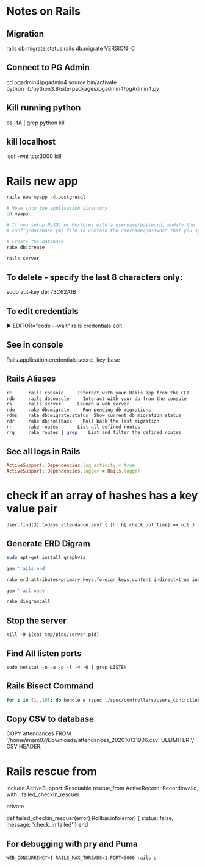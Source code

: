 # Notes on Rails

## Migration
rails db:migrate:status
rails db:migrate VERSION=0 

## Connect to PG Admin
cd pgadmin4/pgadmin4
source bin/activate    
python lib/python3.8/site-packages/pgadmin4/pgAdmin4.py

## Kill running python
ps -fA | grep python
kill <pid>

## kill localhost
lsof -wni tcp:3000
kill <pid>

# Rails new app

```bash
rails new myapp -d postgresql

# Move into the application directory
cd myapp

# If you setup MySQL or Postgres with a username/password, modify the
# config/database.yml file to contain the username/password that you specified

# Create the database
rake db:create

rails server
```

## To delete - specify the last 8 characters only:
sudo apt-key del 73C62A1B

## To edit credentials
▶ EDITOR="code --wait" rails credentials:edit

## See in console 
Rails.application.credentials.secret_key_base

##  Rails Aliases 

```bash
rc      rails console     Interact with your Rails app from the CLI
rdb     rails dbconsole     Interact with your db from the console
rs      rails server      Launch a web server
rdm     rake db:migrate     Run pending db migrations
rdms    rake db:migrate:status  Show current db migration status
rdr     rake db:rollback    Roll back the last migration
rr      rake routes       List all defined routes
rrg     rake routes | grep    List and filter the defined routes

```

## See all logs in Rails

```ruby
ActiveSupport::Dependencies.log_activity = true
ActiveSupport::Dependencies.logger = Rails.logger
```

# check if an array of hashes has a key value pair 

`User.find(3).todays_attendance.any? { |h| h[:check_out_time] == nil }`

## Generate ERD Digram

```bash
sudo apt-get install graphviz

gem 'rails-erd'

rake erd attributes=primary_keys,foreign_keys,content indirect=true inheritance=true polymorphism=true

gem 'railroady'

rake diagram:all
```

## Stop the server

`kill -9 $(cat tmp/pids/server.pid)`


## Find All listen ports

`sudo netstat -n -a -p -l -4 -6 | grep LISTEN`


## Rails Bisect Command

```bash 
for i in {1..10}; do bundle e rspec ./spec/controllers/users_controller_spec.rb --fail-fast --order rand --bisect=verbose; done
```

## Copy CSV to database

COPY attendances
FROM '/home/imam07/Downloads/attendances_202010131906.csv'
DELIMITER ',' CSV HEADER;

# Rails rescue from

include ActiveSupport::Rescuable
rescue_from ActiveRecord::RecordInvalid, with: :failed_checkin_rescuer

private

def failed_checkin_rescuer(error)
 Rollbar.info(error)
 {
   status: false, 
   message: 'check_in failed'
 }
end


## For debugging with pry and Puma
`WEB_CONCURRENCY=1 RAILS_MAX_THREADS=1 PORT=3000 rails s`